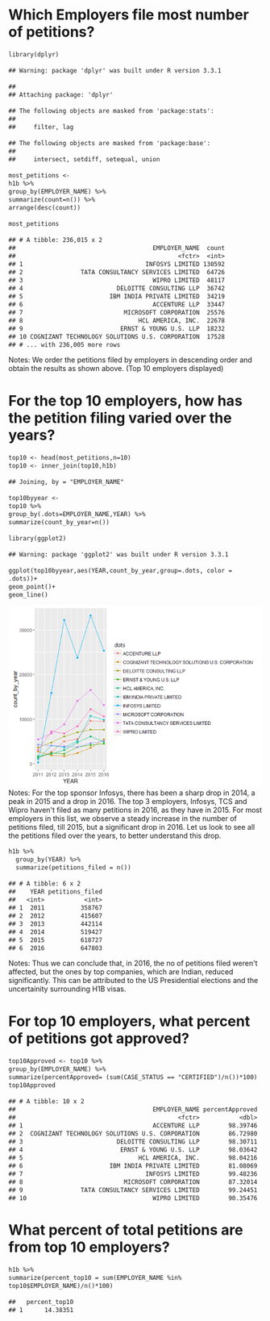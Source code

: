 Which Employers file most number of petitions?
==============================================

    library(dplyr)

    ## Warning: package 'dplyr' was built under R version 3.3.1

    ## 
    ## Attaching package: 'dplyr'

    ## The following objects are masked from 'package:stats':
    ## 
    ##     filter, lag

    ## The following objects are masked from 'package:base':
    ## 
    ##     intersect, setdiff, setequal, union

    most_petitions <-
    h1b %>%
    group_by(EMPLOYER_NAME) %>%
    summarize(count=n()) %>%
    arrange(desc(count))

    most_petitions

    ## # A tibble: 236,015 x 2
    ##                                      EMPLOYER_NAME  count
    ##                                             <fctr>  <int>
    ## 1                                  INFOSYS LIMITED 130592
    ## 2                TATA CONSULTANCY SERVICES LIMITED  64726
    ## 3                                    WIPRO LIMITED  48117
    ## 4                          DELOITTE CONSULTING LLP  36742
    ## 5                        IBM INDIA PRIVATE LIMITED  34219
    ## 6                                    ACCENTURE LLP  33447
    ## 7                            MICROSOFT CORPORATION  25576
    ## 8                                HCL AMERICA, INC.  22678
    ## 9                           ERNST & YOUNG U.S. LLP  18232
    ## 10 COGNIZANT TECHNOLOGY SOLUTIONS U.S. CORPORATION  17528
    ## # ... with 236,005 more rows

Notes: We order the petitions filed by employers in descending order and
obtain the results as shown above. (Top 10 employers displayed)

For the top 10 employers, how has the petition filing varied over the years?
============================================================================

    top10 <- head(most_petitions,n=10)
    top10 <- inner_join(top10,h1b)

    ## Joining, by = "EMPLOYER_NAME"

    top10byyear <- 
    top10 %>%
    group_by(.dots=EMPLOYER_NAME,YEAR) %>%
    summarize(count_by_year=n()) 

    library(ggplot2)

    ## Warning: package 'ggplot2' was built under R version 3.3.1

    ggplot(top10byyear,aes(YEAR,count_by_year,group=.dots, color = .dots))+
    geom_point()+
    geom_line()

![](Employer_Analysis_files/figure-markdown_strict/unnamed-chunk-3-1.png)
Notes: For the top sponsor Infosys, there has been a sharp drop in 2014,
a peak in 2015 and a drop in 2016. The top 3 employers, Infosys, TCS and
Wipro haven't filed as many petitions in 2016, as they have in 2015. For
most employers in this list, we observe a steady increase in the number
of petitions filed, till 2015, but a significant drop in 2016. Let us
look to see all the petitions filed over the years, to better understand
this drop.

    h1b %>%
      group_by(YEAR) %>%
      summarize(petitions_filed = n())

    ## # A tibble: 6 x 2
    ##    YEAR petitions_filed
    ##   <int>           <int>
    ## 1  2011          358767
    ## 2  2012          415607
    ## 3  2013          442114
    ## 4  2014          519427
    ## 5  2015          618727
    ## 6  2016          647803

Notes: Thus we can conclude that, in 2016, the no of petitions filed
weren't affected, but the ones by top companies, which are Indian,
reduced significantly. This can be attributed to the US Presidential
elections and the uncertainity surrounding H1B visas.

For top 10 employers, what percent of petitions got approved?
=============================================================

    top10Approved <- top10 %>%
    group_by(EMPLOYER_NAME) %>%
    summarize(percentApproved= (sum(CASE_STATUS == "CERTIFIED")/n())*100) 
    top10Approved

    ## # A tibble: 10 x 2
    ##                                      EMPLOYER_NAME percentApproved
    ##                                             <fctr>           <dbl>
    ## 1                                    ACCENTURE LLP        98.39746
    ## 2  COGNIZANT TECHNOLOGY SOLUTIONS U.S. CORPORATION        86.72980
    ## 3                          DELOITTE CONSULTING LLP        98.30711
    ## 4                           ERNST & YOUNG U.S. LLP        98.03642
    ## 5                                HCL AMERICA, INC.        98.04216
    ## 6                        IBM INDIA PRIVATE LIMITED        81.08069
    ## 7                                  INFOSYS LIMITED        99.48236
    ## 8                            MICROSOFT CORPORATION        87.32014
    ## 9                TATA CONSULTANCY SERVICES LIMITED        99.24451
    ## 10                                   WIPRO LIMITED        90.35476

What percent of total petitions are from top 10 employers?
==========================================================

    h1b %>%
    summarize(percent_top10 = sum(EMPLOYER_NAME %in% top10$EMPLOYER_NAME)/n()*100)

    ##   percent_top10
    ## 1      14.38351
